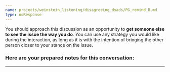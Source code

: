```yaml
---
name: projects/weinstein_listening/disagreeing_dyads/PG_remind_B.md
type: noResponse
---
```


You should approach this discussion as an opportunity to **get someone else to see the issue the way you do**. You can use any strategy you would like during the interaction, as long as it is with the intention of bringing the other person closer to your stance on the issue.

### Here are your prepared notes for this conversation:

---
